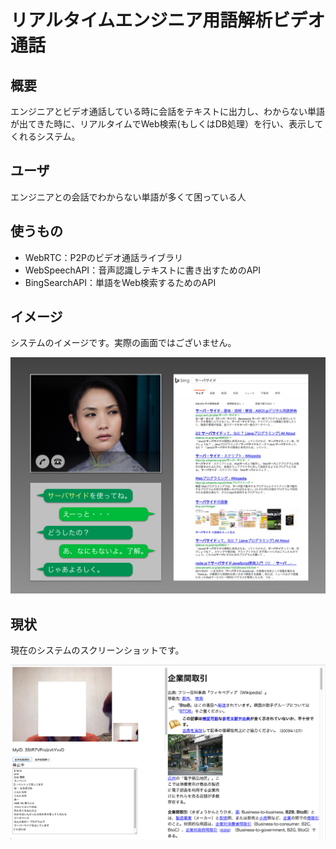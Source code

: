 # リアルタイムエンジニア用語解析ビデオ通話
## 概要
エンジニアとビデオ通話している時に会話をテキストに出力し、わからない単語が出てきた時に、リアルタイムでWeb検索(もしくはDB処理）を行い、表示してくれるシステム。

## ユーザ
エンジニアとの会話でわからない単語が多くて困っている人

## 使うもの
- WebRTC：P2Pのビデオ通話ライブラリ
- WebSpeechAPI：音声認識しテキストに書き出すためのAPI
- BingSearchAPI：単語をWeb検索するためのAPI

## イメージ
システムのイメージです。実際の画面ではございません。

![システムのイメージ](RTVideoChat.jpg)

## 現状
現在のシステムのスクリーンショットです。

![システムのスクリーンショット](system.png)

 

